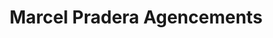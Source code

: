 ---
title: "Marcel Pradera Agencements"
url: /pont-de-poitte/marcel-pradera-agencements/
shop: cuisine
---